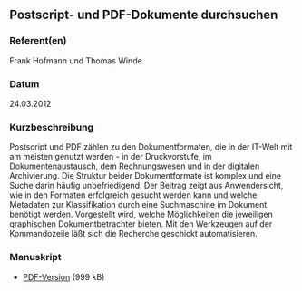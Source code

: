 
 
## Postscript- und PDF-Dokumente durchsuchen 


### Referent(en)
 Frank Hofmann und Thomas Winde

### Datum
 24.03.2012

### Kurzbeschreibung
Postscript und PDF zählen zu den Dokumentformaten, die in der IT-Welt mit am meisten genutzt werden - in der Druckvorstufe, im Dokumentenaustausch, dem Rechnungswesen und in der digitalen Archivierung. Die Struktur beider Dokumentformate ist komplex und eine Suche darin häufig unbefriedigend.
Der Beitrag zeigt aus Anwendersicht, wie in den Formaten erfolgreich gesucht werden kann und welche Metadaten zur Klassifikation durch eine Suchmaschine im Dokument benötigt werden. Vorgestellt wird, welche Möglichkeiten die jeweiligen graphischen Dokumentbetrachter bieten. Mit den Werkzeugen auf der Kommandozeile läßt sich die Recherche geschickt automatisieren.
### Manuskript

          
* [PDF-Version](/download/Vortraege/PS_PDF_durchsuchen_LIT_2012.pdf) (999 kB)
                 
      
  

